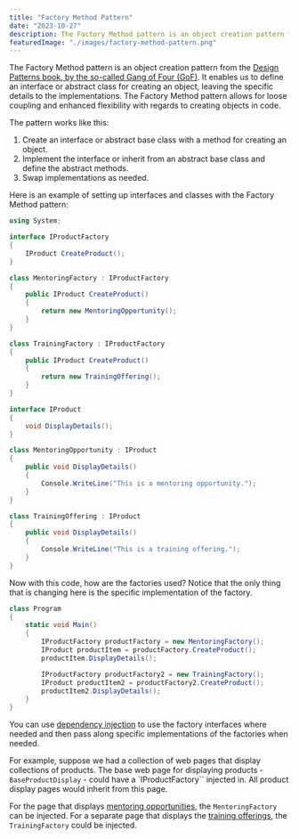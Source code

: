 ```yaml
---
title: "Factory Method Pattern"
date: "2023-10-27"
description: The Factory Method pattern is an object creation pattern from the Design Patterns book. It defines an interface or abstract class for creating an object but leaves the specifics to the implementations.
featuredImage: "./images/factory-method-pattern.png"
---
```


The Factory Method pattern is an object creation pattern from the [Design Patterns book, by the so-called Gang of Four (GoF)](http://amzn.to/1GYRo2O). It enables us to define an interface or abstract class for creating an object, leaving the specific details to the implementations. The Factory Method pattern allows for loose coupling and enhanced flexibility with regards to creating objects in code.

The pattern works like this:

1. Create an interface or abstract base class with a method for creating an object.
2. Implement the interface or inherit from an abstract base class and define the abstract methods.
3. Swap implementations as needed.

Here is an example of setting up interfaces and classes with the Factory Method pattern:

```csharp
using System;

interface IProductFactory 
{
    IProduct CreateProduct();
}

class MentoringFactory : IProductFactory 
{
    public IProduct CreateProduct()
    {
        return new MentoringOpportunity();
    }
}

class TrainingFactory : IProductFactory 
{
    public IProduct CreateProduct()
    {
        return new TrainingOffering();
    }
}

interface IProduct 
{
    void DisplayDetails();
}

class MentoringOpportunity : IProduct 
{
    public void DisplayDetails()
    {
        Console.WriteLine("This is a mentoring opportunity.");
    }
}

class TrainingOffering : IProduct 
{
    public void DisplayDetails()
    {
        Console.WriteLine("This is a training offering.");
    }
}
```

Now with this code, how are the factories used? Notice that the only thing that is changing here is the specific implementation of the factory.

```csharp
class Program 
{
    static void Main()
    {
        IProductFactory productFactory = new MentoringFactory();
        IProduct productItem = productFactory.CreateProduct();
        productItem.DisplayDetails();

        IProductFactory productFactory2 = new TrainingFactory();
        IProduct productItem2 = productFactory2.CreateProduct();
        productItem2.DisplayDetails();
    }
}
```

You can use [dependency injection](/practices/dependency-injection) to use the factory interfaces where needed and then pass along specific implementations of the factories when needed.

For example, suppose we had a collection of web pages that display collections of products. The base web page for displaying products - `BaseProductDisplay` - could have a `IProductFactory`` injected in. All product display pages would inherit from this page. 

For the page that displays [mentoring opportunities](https://nimblepros.com/buy-now/ols/categories/mentoring), the `MentoringFactory` can be injected. For a separate page that displays the [training offerings](https://nimblepros.com/training), the `TrainingFactory` could be injected.
